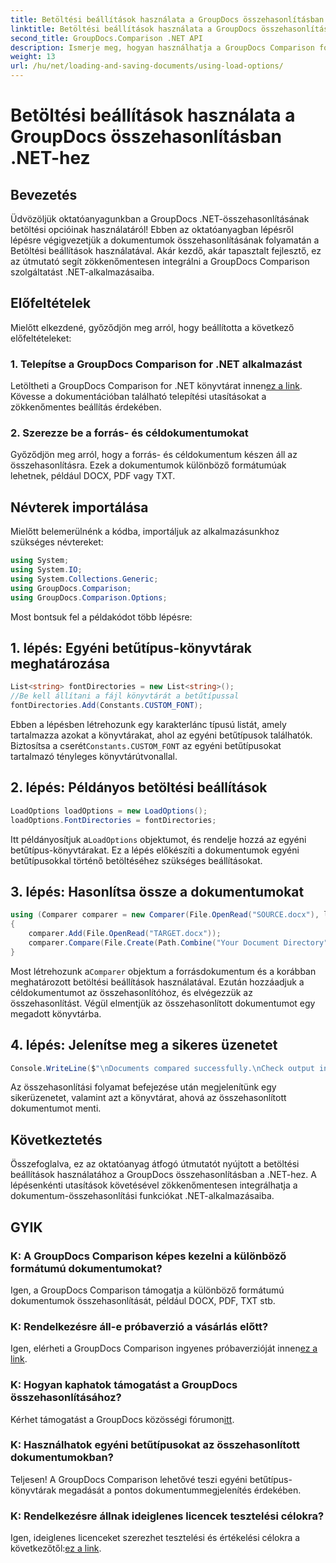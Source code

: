 ```yaml
---
title: Betöltési beállítások használata a GroupDocs összehasonlításban .NET-hez
linktitle: Betöltési beállítások használata a GroupDocs összehasonlításban .NET-hez
second_title: GroupDocs.Comparison .NET API
description: Ismerje meg, hogyan használhatja a GroupDocs Comparison for .NET Betöltési beállításait a dokumentumok egyéni betűtípusokkal történő zökkenőmentes összehasonlításához.
weight: 13
url: /hu/net/loading-and-saving-documents/using-load-options/
---
```


# Betöltési beállítások használata a GroupDocs összehasonlításban .NET-hez

## Bevezetés
Üdvözöljük oktatóanyagunkban a GroupDocs .NET-összehasonlításának betöltési opcióinak használatáról! Ebben az oktatóanyagban lépésről lépésre végigvezetjük a dokumentumok összehasonlításának folyamatán a Betöltési beállítások használatával. Akár kezdő, akár tapasztalt fejlesztő, ez az útmutató segít zökkenőmentesen integrálni a GroupDocs Comparison szolgáltatást .NET-alkalmazásaiba.
## Előfeltételek
Mielőtt elkezdené, győződjön meg arról, hogy beállította a következő előfeltételeket:
### 1. Telepítse a GroupDocs Comparison for .NET alkalmazást
 Letöltheti a GroupDocs Comparison for .NET könyvtárat innen[ez a link](https://releases.groupdocs.com/comparison/net/). Kövesse a dokumentációban található telepítési utasításokat a zökkenőmentes beállítás érdekében.
### 2. Szerezze be a forrás- és céldokumentumokat
Győződjön meg arról, hogy a forrás- és céldokumentum készen áll az összehasonlításra. Ezek a dokumentumok különböző formátumúak lehetnek, például DOCX, PDF vagy TXT.
## Névterek importálása
Mielőtt belemerülnénk a kódba, importáljuk az alkalmazásunkhoz szükséges névtereket:
```csharp
using System;
using System.IO;
using System.Collections.Generic;
using GroupDocs.Comparison;
using GroupDocs.Comparison.Options;
```
Most bontsuk fel a példakódot több lépésre:
## 1. lépés: Egyéni betűtípus-könyvtárak meghatározása
```csharp
List<string> fontDirectories = new List<string>();
//Be kell állítani a fájl könyvtárát a betűtípussal
fontDirectories.Add(Constants.CUSTOM_FONT);
```
 Ebben a lépésben létrehozunk egy karakterlánc típusú listát, amely tartalmazza azokat a könyvtárakat, ahol az egyéni betűtípusok találhatók. Biztosítsa a cserét`Constants.CUSTOM_FONT` az egyéni betűtípusokat tartalmazó tényleges könyvtárútvonallal.
## 2. lépés: Példányos betöltési beállítások
```csharp
LoadOptions loadOptions = new LoadOptions();
loadOptions.FontDirectories = fontDirectories;
```
 Itt példányosítjuk a`LoadOptions` objektumot, és rendelje hozzá az egyéni betűtípus-könyvtárakat. Ez a lépés előkészíti a dokumentumok egyéni betűtípusokkal történő betöltéséhez szükséges beállításokat.
## 3. lépés: Hasonlítsa össze a dokumentumokat
```csharp
using (Comparer comparer = new Comparer(File.OpenRead("SOURCE.docx"), loadOptions))
{
    comparer.Add(File.OpenRead("TARGET.docx"));
    comparer.Compare(File.Create(Path.Combine("Your Document Directory", "RESULT.docx")));
}
```
 Most létrehozunk a`Comparer` objektum a forrásdokumentum és a korábban meghatározott betöltési beállítások használatával. Ezután hozzáadjuk a céldokumentumot az összehasonlítóhoz, és elvégezzük az összehasonlítást. Végül elmentjük az összehasonlított dokumentumot egy megadott könyvtárba.
## 4. lépés: Jelenítse meg a sikeres üzenetet
```csharp
Console.WriteLine($"\nDocuments compared successfully.\nCheck output in {Directory.GetCurrentDirectory()}.");
```
Az összehasonlítási folyamat befejezése után megjelenítünk egy sikerüzenetet, valamint azt a könyvtárat, ahová az összehasonlított dokumentumot menti.
## Következtetés
Összefoglalva, ez az oktatóanyag átfogó útmutatót nyújtott a betöltési beállítások használatához a GroupDocs összehasonlításban a .NET-hez. A lépésenkénti utasítások követésével zökkenőmentesen integrálhatja a dokumentum-összehasonlítási funkciókat .NET-alkalmazásaiba.
## GYIK
### K: A GroupDocs Comparison képes kezelni a különböző formátumú dokumentumokat?
Igen, a GroupDocs Comparison támogatja a különböző formátumú dokumentumok összehasonlítását, például DOCX, PDF, TXT stb.
### K: Rendelkezésre áll-e próbaverzió a vásárlás előtt?
 Igen, elérheti a GroupDocs Comparison ingyenes próbaverzióját innen[ez a link](https://releases.groupdocs.com/).
### K: Hogyan kaphatok támogatást a GroupDocs összehasonlításához?
 Kérhet támogatást a GroupDocs közösségi fórumon[itt](https://forum.groupdocs.com/c/comparison/12).
### K: Használhatok egyéni betűtípusokat az összehasonlított dokumentumokban?
Teljesen! A GroupDocs Comparison lehetővé teszi egyéni betűtípus-könyvtárak megadását a pontos dokumentummegjelenítés érdekében.
### K: Rendelkezésre állnak ideiglenes licencek tesztelési célokra?
Igen, ideiglenes licenceket szerezhet tesztelési és értékelési célokra a következőtől:[ez a link](https://purchase.groupdocs.com/temporary-license/).